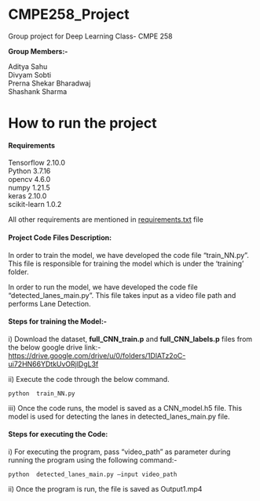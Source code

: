 # CMPE258_Project
Group project for Deep Learning Class- CMPE 258


**Group Members:-**

Aditya Sahu <br>
Divyam Sobti <br>
Prerna Shekar Bharadwaj <br>
Shashank Sharma


# How to run the project

#### Requirements

Tensorflow 2.10.0 <br>
Python 3.7.16 <br>
opencv 4.6.0 <br>
numpy 1.21.5 <br>
keras 2.10.0 <br>
scikit-learn 1.0.2 <br>

All other requirements are mentioned in [requirements.txt](https://github.com/adityasahugit/CMPE258_Project/blob/main/requirements.txt) file

#### Project Code Files Description:

In order to train the model, we have developed the code file “train_NN.py”. This file is responsible for training the model which is under the ‘training’ folder.

In order to run the model, we have developed the code file “detected_lanes_main.py”. This file takes input as a video file path and performs Lane Detection.




#### Steps for training the Model:- 

i) Download the dataset,  **full_CNN_train.p** and **full_CNN_labels.p** files from the below google drive link:- https://drive.google.com/drive/u/0/folders/1DlATz2oC-ui72HN66YDtkUvORjlDgL3f

ii) Execute the code through the below command.
```
python  train_NN.py
```

iii) Once the code runs, the model is saved as a CNN_model.h5 file. This model is used for detecting the lanes in detected_lanes_main.py file.


#### Steps for executing the Code:

i) For executing the program, pass “video_path” as parameter during running the program using the following command:-

```
python  detected_lanes_main.py –input video_path 
```

ii) Once the program is run, the file is saved as Output1.mp4



